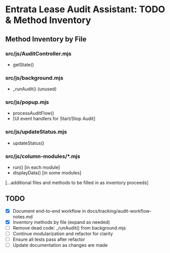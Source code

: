 # Entrata Lease Audit Assistant: TODO & Method Inventory

## Method Inventory by File

### src/js/AuditController.mjs
- getState()

### src/js/background.mjs
- _runAudit() (unused)

### src/js/popup.mjs
- processAuditFlow()
- [UI event handlers for Start/Stop Audit]

### src/js/updateStatus.mjs
- updateStatus()

### src/js/column-modules/*.mjs
- run() [in each module]
- displayData() [in some modules]

[...additional files and methods to be filled in as inventory proceeds]

## TODO
- [x] Document end-to-end workflow in docs/tracking/audit-workflow-notes.md
- [x] Inventory methods by file (expand as needed)
- [ ] Remove dead code: _runAudit() from background.mjs
- [ ] Continue modularization and refactor for clarity
- [ ] Ensure all tests pass after refactor
- [ ] Update documentation as changes are made
